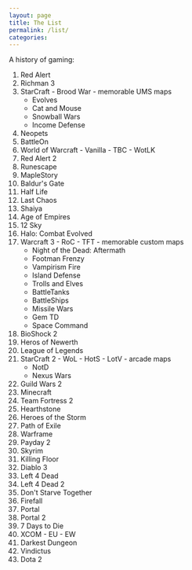 ```yaml
---
layout: page
title: The List
permalink: /list/
categories: 
---
```


A history of gaming:

1. Red Alert
2. Richman 3
3. StarCraft - Brood War - memorable UMS maps
	* Evolves
	* Cat and Mouse
	* Snowball Wars
	* Income Defense
4. Neopets
5. BattleOn
6. World of Warcraft - Vanilla - TBC - WotLK
7. Red Alert 2
8. Runescape
9. MapleStory
10. Baldur's Gate
11. Half Life
12. Last Chaos
13. Shaiya
14. Age of Empires
15. 12 Sky
16. Halo: Combat Evolved
17. Warcraft 3 - RoC - TFT - memorable custom maps
	* Night of the Dead: Aftermath
	* Footman Frenzy
	* Vampirism Fire
	* Island Defense
	* Trolls and Elves
	* BattleTanks
	* BattleShips
	* Missile Wars
	* Gem TD
	* Space Command
18. BioShock 2
19. Heros of Newerth
20. League of Legends
21. StarCraft 2 - WoL - HotS - LotV - arcade maps
	* NotD
	* Nexus Wars
22. Guild Wars 2
23. Minecraft
24. Team Fortress 2
25. Hearthstone
26. Heroes of the Storm
27. Path of Exile
28. Warframe
29. Payday 2
30. Skyrim
31. Killing Floor
32. Diablo 3
33. Left 4 Dead
34. Left 4 Dead 2
35. Don't Starve Together
36. Firefall
37. Portal
38. Portal 2
39. 7 Days to Die
40. XCOM - EU - EW
41. Darkest Dungeon
42. Vindictus
43. Dota 2